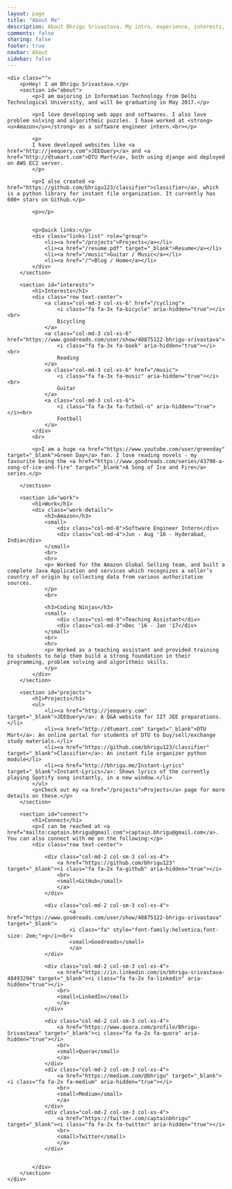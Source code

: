 ```yaml
---
layout: page
title: "About Me"
description: About Bhrigu Srivastava. My intro, experience, interests, work and contact.
comments: false
sharing: false
footer: true
navbar: About
sidebar: false
---
```


<script src="https://use.fontawesome.com/fc562a49dd.js"></script>

<div class="article">
	<style type="text/css">
		.work-details {
		  padding: 10px;
		}
		.work-details div {
		  padding: 0;
		}
		#work h3 {
		  margin: 0;
		  font-weight: 600;
		  color: #888;
		}
	</style>

	<div class="">
		<p>Hey! I am Bhrigu Srivastava.</p>
		<section id="about">
			<p>I am majoring in Information Technology from Delhi Technological University, and will be graduating in May 2017.</p>

			<p>I love developing web apps and softwares. I also love problem solving and algorithmic puzzles. I have worked at <strong><u>Amazon</u></strong> as a software engineer intern.<br></p>

			<p>
			I have developed websites like <a href="http://jeequery.com">JEEQuery</a> and <a href="http://dtumart.com">DTU Mart</a>, both using django and deployed on AWS EC2 server.
			</p>

			<p>I also created <a href="https://github.com/bhrigu123/classifier">classifier</a>, which is a python library for instant file organization. It currently has 600+ stars on Github.</p>

			<p></p>

			
			<p>Quick links:</p>
			<div class="links-list" role="group">
		  		<li><a href="/projects">Projects</a></li>
		  		<li><a href="/resume.pdf" target="_blank">Resume</a></li>
		  		<li><a href="/music">Guitar / Music</a></li>
		  		<li><a href="/">Blog / Home</a></li>
			</div>
		</section>

		<section id="interests">
			<h1>Interests</h1>
			<div class="row text-center">
				<a class="col-md-3 col-xs-6" href="/cycling">
					<i class="fa fa-3x fa-bicycle" aria-hidden="true"></i><br>
					Bicycling
				</a>
				<a class="col-md-3 col-xs-6" href="https://www.goodreads.com/user/show/48875122-bhrigu-srivastava">
					<i class="fa fa-3x fa-book" aria-hidden="true"></i><br>
					Reading
				</a>
				<a class="col-md-3 col-xs-6" href="/music">
					<i class="fa fa-3x fa-music" aria-hidden="true"></i><br>
					Guitar
				</a>
				<a class="col-md-3 col-xs-6">
					<i class="fa fa-3x fa-futbol-o" aria-hidden="true"></i><br>
					Football
				</a>
			</div>
			<br>

			<p>I am a huge <a href="https://www.youtube.com/user/greenday" target="_blank">Green Day</a> fan. I love reading novels - my favourite being the <a href="https://www.goodreads.com/series/43790-a-song-of-ice-and-fire" target="_blank">A Song of Ice and Fire</a> series.</p>
			
		</section>

		<section id="work">
			<h1>Work</h1>
			<div class="work-details">
				<h3>Amazon</h3>
				<small>
					<div class="col-md-8">Software Engineer Intern</div>
					<div class="col-md-4">Jun - Aug '16 - Hyderabad, India</div>
				</small>
				<br>
				<hr>
				<p> Worked for the Amazon Global Selling team, and built a complete Java Application and services which recognizes a seller’s country of origin by collecting data from various authoritative sources.
				</p>
				<br>

				<h3>Coding Ninjas</h3>
				<small>
					<div class="col-md-9">Teaching Assistant</div>
					<div class="col-md-3">Dec '16 - Jan '17</div>
				</small>
				<br>
				<hr>
				<p> Worked as a teaching assistant and provided training to students to help them build a strong foundation in their programming, problem solving and algorithmic skills.
				</p>
			</div>
		</section>

		<section id="projects"> 
			<h1>Projects</h1>
			<ul>
				<li><a href="http://jeequery.com" target="_blank">JEEQuery</a>: A Q&A website for IIT JEE preparations.</li>
				<li><a href="http://dtumart.com" target="_blank">DTU Mart</a>: An online portal for students of DTU to buy/sell/exchange study materials.</li>
				<li><a href="https://github.com/bhrigu123/classifier" target="_blank">Classifier</a>: An instant file organizer python module</li>
				<li><a href="http://bhrigu.me/Instant-Lyrics" target="_blank">Instant-Lyrics</a>: Shows lyrics of the currently playing Spotify song instantly, in a new window.</li>
			</ul>
			<p>Check out my <a href="/projects">Projects</a> page for more details on these.</p>
		</section>

		<section id="connect">
			<h1>Connect</h1>
			<p>I can be reached at <a href="mailto:captain.bhrigu@gmail.com">captain.bhrigu@gmail.com</a>. You can also connect with me on the following:</p>
			<div class="row text-center">
				
				<div class="col-md-2 col-sm-3 col-xs-4">
					<a href="https://github.com/bhrigu123" target="_blank"><i class="fa fa-2x fa-github" aria-hidden="true"></i>
					<br>
					<small>GitHub</small>
					</a>
				</div>

				<div class="col-md-2 col-sm-3 col-xs-4">
						<a href="https://www.goodreads.com/user/show/48875122-bhrigu-srivastava" target="_blank">
    					<i class="fa" style="font-family:helvetica;font-size: 2em;">g</i><br>
    					<small>Goodreads</small>
    					</a>
				</div>

				<div class="col-md-2 col-sm-3 col-xs-4">
					<a href="https://in.linkedin.com/in/bhrigu-srivastava-48493294" target="_blank"><i class="fa fa-2x fa-linkedin" aria-hidden="true"></i>
					<br>
					<small>LinkedIn</small>
					</a>
				</div>

				<div class="col-md-2 col-sm-3 col-xs-4">
					<a href="https://www.quora.com/profile/Bhrigu-Srivastava" target="_blank"><i class="fa fa-2x fa-quora" aria-hidden="true"></i>
					<br>
					<small>Quora</small>
					</a>
				</div>
				<div class="col-md-2 col-sm-3 col-xs-4">
					<a href="https://medium.com/@bhrigu" target="_blank"><i class="fa fa-2x fa-medium" aria-hidden="true"></i>
					<br>
					<small>Medium</small>
					</a>
				</div>
				<div class="col-md-2 col-sm-3 col-xs-4">
					<a href="https://twitter.com/captainbhrigu" target="_blank"><i class="fa fa-2x fa-twitter" aria-hidden="true"></i>
					<br>
					<small>Twitter</small>
					</a>
				</div>


			</div>
		</section>
	</div>
</div>